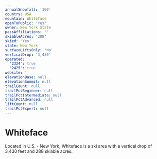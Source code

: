```yaml
---
annualSnowfall: '190'
country: USA
mountain: Whiteface
openToPublic: 'Yes'
owner: New York State
passAffiliations: ''
skiableAcres: '288'
skied: 'Yes'
state: New York
surfaceLiftsOnly: 'No'
verticalDrop: '3,430'
operated:
  '2324': true
  '2425': true
website: ''
elevationBase: null
elevationSummit: null
trailCount: null
trailPctBeginner: null
trailPctIntermediate: null
trailPctAdvanced: null
liftCount: null
trailPctExpert: null
---
```



# Whiteface

Located in U.S. - New York, Whiteface is a ski area with a vertical drop of 3,430 feet and 288 skiable acres.
